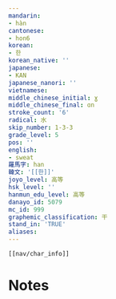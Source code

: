 ```yaml
---
mandarin:
- hàn
cantonese:
- hon6
korean:
- 한
korean_native: ''
japanese:
- KAN
japanese_nanori: ''
vietnamese:
middle_chinese_initial: ɣ
middle_chinese_final: ɑn
stroke_count: '6'
radical: 水
skip_number: 1-3-3
grade_level: 5
pos: ''
english:
- sweat
羅馬字: han
韓文: '[[한]]'
joyo_level: 高等
hsk_level: ''
hanmun_edu_level: 高等
danayo_id: 5079
mc_id: 999
graphemic_classification: 干
stand_in: 'TRUE'
aliases:
---
```

```meta-bind-embed
[[nav/char_info]]
```

# Notes
